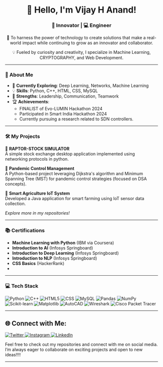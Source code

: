 <h1 align="center">👋 Hello, I'm Vijay H Anand!</h1>
<h3 align="center">🚀 Innovator | 💻 Engineer </h3>
<p align="center">🌟 To harness the power of technology to create solutions that make a real-world impact while continuing to grow as an innovator and collaborator. </p>
<p align="center">💡 Fueled by curiosity and creativity, I specialize in Machine Learning, CRYPTOGRAPHY, and Web Development.</p>


---

### 🚀 About Me
- 🌱 **Currently Exploring**: Deep Learning, Networks, Machine Learning  
- 💡 **Skills**: Python, C++, HTML, CSS, MySQL  
- 🤝 **Strengths**: Leadership, Communication, Teamwork  
- 🏆 **Achievements**:
  - FINALIST of Evo-LUMIN Hackathon 2024  
  - Participated in Smart India Hackathon 2024
  - Currently pursuing a research related to SDN controllers. 

---

### 🛠️ My Projects
🔹 **RAPTOR-STOCK SIMULATOR**  
A simple stock exchange desktop application implemented using networking protocols in python.

🔹 **Pandemic Control Management**  
A Python-based project leveraging Dijkstra's algorithm and Minimum Spanning Tree (MST) for pandemic control strategies (focused on DSA concepts).  

🔹 **Smart Agriculture IoT System**  
Developed a Java application for smart farming using IoT sensor data collection.  

*Explore more in my repositories!*

---

### 📚 Certifications
- **Machine Learning with Python** (IBM via Coursera)  
- **Introduction to AI** (Infosys Springboard)  
- **Introduction to Deep Learning** (Infosys Springboard)  
- **Introduction to NLP** (Infosys Springboard)  
- **CSS Basics** (HackerRank)
- 

---

### 💻 Tech Stack
<p align="left">
  <img src="https://img.shields.io/badge/Python-3776AB?style=for-the-badge&logo=python&logoColor=white" alt="Python" />
  <img src="https://img.shields.io/badge/C++-00599C?style=for-the-badge&logo=cplusplus&logoColor=white" alt="C++" />
  <img src="https://img.shields.io/badge/HTML5-E34F26?style=for-the-badge&logo=html5&logoColor=white" alt="HTML5" />
  <img src="https://img.shields.io/badge/CSS3-1572B6?style=for-the-badge&logo=css3&logoColor=white" alt="CSS" />
  <img src="https://img.shields.io/badge/MySQL-4479A1?style=for-the-badge&logo=mysql&logoColor=white" alt="MySQL" />
  <img src="https://img.shields.io/badge/Pandas-150458?style=for-the-badge&logo=pandas&logoColor=white" alt="Pandas" />
  <img src="https://img.shields.io/badge/NumPy-013243?style=for-the-badge&logo=numpy&logoColor=white" alt="NumPy" />
  <img src="https://img.shields.io/badge/Scikit--learn-F7931E?style=for-the-badge&logo=scikit-learn&logoColor=white" alt="Scikit-learn" />
  <img src="https://img.shields.io/badge/Matplotlib-3776AB?style=for-the-badge&logo=python&logoColor=white" alt="Matplotlib" />
  <img src="https://img.shields.io/badge/AutoCAD-0696D7?style=for-the-badge&logo=autodesk&logoColor=white" alt="AutoCAD" />
  <img src="https://img.shields.io/badge/Wireshark-1679A7?style=for-the-badge&logo=wireshark&logoColor=white" alt="Wireshark" />
  <img src="https://img.shields.io/badge/Cisco%20Packet%20Tracer-008CC1?style=for-the-badge&logo=cisco&logoColor=white" alt="Cisco Packet Tracer" />

</p>

---

## 🌐 Connect with Me:

<a href="https://x.com/vijayhanand003?t=Bk84iRWUTfPioC7Pq3zZhA&s=09" target="_blank">
  <img src="https://img.shields.io/badge/X-1DA1F2?style=for-the-badge&logo=x&logoColor=white" alt="Twitter">
</a>

<a href="https://www.instagram.com/v.h.a._?igsh=MTg1djJxbjUxNnhoeg==" target="_blank">
  <img src="https://img.shields.io/badge/Instagram-E4405F?style=for-the-badge&logo=instagram&logoColor=white" alt="Instagram">
</a>

<a href="https://www.linkedin.com/in/vijay-h-anand-4a925625a" target="_blank">
  <img src="https://img.shields.io/badge/LinkedIn-0077B5?style=for-the-badge&logo=linkedin&logoColor=white" alt="LinkedIn">
</a>

Feel free to check out my repositories and connect with me on social media. I’m always eager to collaborate on exciting projects and open to new ideas!!!!

---
